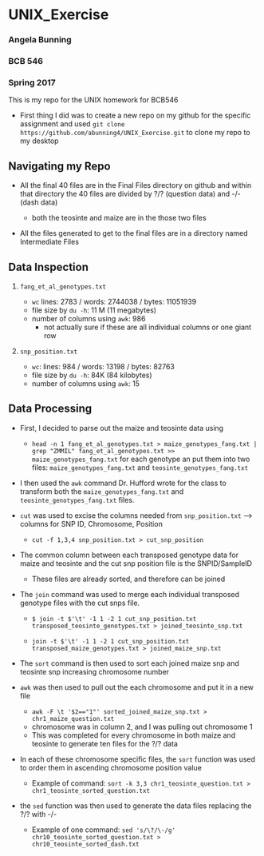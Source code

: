 # UNIX_Exercise
### Angela Bunning
### BCB 546
### Spring 2017

This is my repo for the UNIX homework for BCB546

* First thing I did was to create a new repo on my github for the specific assignment and used `git clone https://github.com/abunning4/UNIX_Exercise.git` to clone my repo to my desktop  

## Navigating my Repo
* All the final 40 files are in the Final Files directory on github and within that directory the 40 files are divided by ?/? (question data) and -/- (dash data) 
	* both the teosinte and maize are in the those two files 

* All the files generated to get to the final files are in a directory named Intermediate Files  

## Data Inspection

1. `fang_et_al_genotypes.txt` 

	* `wc` lines: 2783 / words: 2744038 / bytes: 11051939 
	* file size by `du -h`: 11 M (11 megabytes) 
	* number of columns using `awk`: 986 
		* not actually sure if these are all individual columns or one giant row

	
2. `snp_position.txt`  
	* `wc`: lines: 984 / words: 13198 / bytes: 82763
	* file size by `du -h`: 84K (84 kilobytes) 
	* number of columns using `awk`: 15


## Data Processing 
* First, I decided to parse out the maize and teosinte data using
	* `head -n 1 fang_et_al_genotypes.txt > maize_genotypes_fang.txt | grep "ZMMIL" fang_et_al_genotypes.txt >> maize_genotypes_fang.txt` for each genotype an put them into two files: `maize_genotypes_fang.txt` and `teosinte_genotypes_fang.txt`

* I then used the `awk` command Dr. Hufford wrote for the class to transform both the `maize_genotypes_fang.txt` and `teosinte_genotypes_fang.txt` files. 

* `cut` was used to excise the columns needed from `snp_position.txt` --> columns for SNP ID, Chromosome, Position
	* `cut -f 1,3,4 snp_position.txt > cut_snp_position`

* The common column between each transposed genotype data for maize and teosinte and the cut snp position file is the SNPID/SampleID
	* These files are already sorted, and therefore can be joined

* The `join` command was used to merge each individual transposed genotype files with the cut snps file. 
	* `$ join -t $'\t' -1 1 -2 1 cut_snp_position.txt transposed_teosinte_genotypes.txt > joined_teosinte_snp.txt`

	* `join -t $'\t' -1 1 -2 1 cut_snp_position.txt transposed_maize_genotypes.txt > joined_maize_snp.txt`

* The `sort` command is then used to sort each joined maize snp and teosinte snp increasing chromosome number

* `awk` was then used to pull out the each chromosome and put it in a new file 
	* `awk -F \t '$2=="1"' sorted_joined_maize_snp.txt > chr1_maize_question.txt` 
	* chromosome was in column 2, and I was pulling out chromosome 1 
	* This was completed for every chromosome in both maize and teosinte to generate ten files for the ?/? data 

* In each of these  chromosome specific files, the `sort` function was used to order them in ascending chromosome position value 
	* Example of command: `sort -k 3,3 chr1_teosinte_question.txt > chr1_teosinte_sorted_question.txt` 

* the `sed` function was then used to generate the data files replacing the ?/? with -/- 
	* Example of one command: `sed 's/\?/\-/g' chr10_teosinte_sorted_question.txt > chr10_teosinte_sorted_dash.txt`


 
